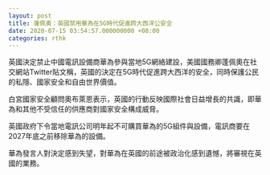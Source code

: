 ```yaml
---
layout: post
title: 蓬佩奧：英國禁用華為在5G時代促進跨大西洋公安全
date: 2020-07-15 03:54:57.000000000 +08:00
categories: rthk
---
```


英國決定禁止中國電訊設備商華為參與當地5G網絡建設，美國國務卿蓬佩奧在社交網站Twitter貼文稱，英國的決定在5G時代促進跨大西洋的安全，同時保護公民的私隱、國家安全和自由世界價值。

白宮國家安全顧問奧布萊恩表示，英國的行動反映國際社會日益增長的共識，即華為和其他不受信任的供應商對國家安全構成威脅。

英國政府下令當地電訊公司明年起不可購買華為的5G組件與設備，電訊商要在2027年底之前移除華為的設備。

華為發言人對決定感到失望，對華為在英國的前途被政治化感到遺憾，將審視在英國的業務。
